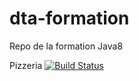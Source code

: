 # dta-formation
Repo de la formation Java8

Pizzeria
[![Build Status](http://ns377570.ip-5-196-89.eu:8080/job/loic-pizzeria-build/badge/icon)](http://ns377570.ip-5-196-89.eu:8080/job/loic-pizzeria-build/)

